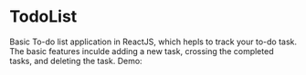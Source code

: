 # TodoList
Basic To-do list application in ReactJS, which hepls to track your to-do task. The basic features inculde adding a new task, crossing the completed tasks, and deleting the task. 
Demo: 
